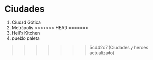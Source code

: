 # Ciudades

1. Ciudad Gótica
2. Metrópolis
<<<<<<< HEAD
=======
3. Hell's Kitchen
4. pueblo paleta
>>>>>>> 5cd42c7 (Ciudades y heroes actualizado)
